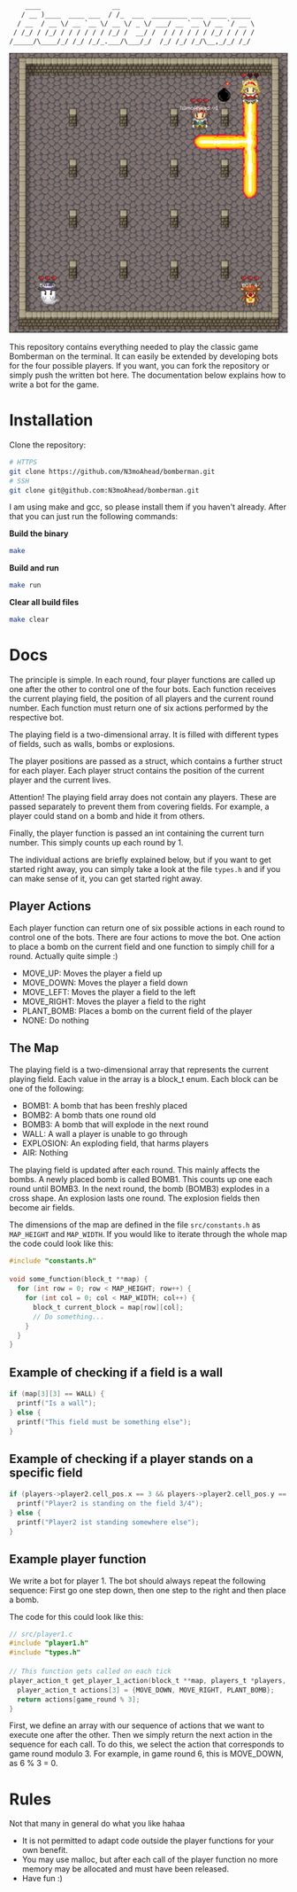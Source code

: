 ```
    ____                  __
   / __ )____  ____ ___  / /_  ___  _________ ___  ____ _____
  / __  / __ \/ __ `__ \/ __ \/ _ \/ ___/ __ `__ \/ __ `/ __ \
 / /_/ / /_/ / / / / / / /_/ /  __/ /  / / / / / / /_/ / / / /
/_____/\____/_/ /_/ /_/_.___/\___/_/  /_/ /_/ /_/\__,_/_/ /_/
```

![alt text](assets/game_example_image.png)


This repository contains everything needed to play the classic game Bomberman on the terminal. It can easily be extended by developing bots for the four possible players. If you want, you can fork the repository or simply push the written bot here. The documentation below explains how to write a bot for the game.

# Installation

Clone the repository:

```bash
# HTTPS
git clone https://github.com/N3moAhead/bomberman.git
# SSH
git clone git@github.com:N3moAhead/bomberman.git
```

I am using make and gcc, so please install them if you haven't already.
After that you can just run the following commands:

**Build the binary**

```bash
make
```

**Build and run**

```bash
make run
```

**Clear all build files**

```bash
make clear
```

# Docs

The principle is simple. In each round, four player functions are called up one after the other to control one of the four bots. Each function receives the current playing field, the position of all players and the current round number. Each function must return one of six actions performed by the respective bot.

The playing field is a two-dimensional array. It is filled with different types of fields, such as walls, bombs or explosions.

The player positions are passed as a struct, which contains a further struct for each player. Each player struct contains the position of the current player and the current lives.

Attention! The playing field array does not contain any players. These are passed separately to prevent them from covering fields. For example, a player could stand on a bomb and hide it from others.

Finally, the player function is passed an int containing the current turn number. This simply counts up each round by 1.

The individual actions are briefly explained below, but if you want to get started right away, you can simply take a look at the file `types.h` and if you can make sense of it, you can get started right away.

## Player Actions

Each player function can return one of six possible actions in each round to control one of the bots. There are four actions to move the bot. One action to place a bomb on the current field and one function to simply chill for a round. Actually quite simple :)

- MOVE_UP: Moves the player a field up
- MOVE_DOWN: Moves the player a field down
- MOVE_LEFT: Moves the player a field to the left
- MOVE_RIGHT: Moves the player a field to the right
- PLANT_BOMB: Places a bomb on the current field of the player
- NONE: Do nothing

## The Map

The playing field is a two-dimensional array that represents the current playing field. Each value in the array is a block_t enum. Each block can be one of the following:

- BOMB1: A bomb that has been freshly placed
- BOMB2: A bomb thats one round old
- BOMB3: A bomb that will explode in the next round
- WALL: A wall a player is unable to go through
- EXPLOSION: An exploding field, that harms players
- AIR: Nothing

The playing field is updated after each round. This mainly affects the bombs. A newly placed bomb is called BOMB1. This counts up one each round until BOMB3. In the next round, the bomb (BOMB3) explodes in a cross shape. An explosion lasts one round. The explosion fields then become air fields.

The dimensions of the map are defined in the file `src/constants.h` as `MAP_HEIGHT` and `MAP_WIDTH`. If you would like to iterate through the whole map the code could look like this:

```c
#include "constants.h"

void some_function(block_t **map) {
  for (int row = 0; row < MAP_HEIGHT; row++) {
    for (int col = 0; col < MAP_WIDTH; col++) {
      block_t current_block = map[row][col];
      // Do something...
    }
  }
}
```

## Example of checking if a field is a wall

```c
if (map[3][3] == WALL) {
  printf("Is a wall");
} else {
  printf("This field must be something else");
}
```

## Example of checking if a player stands on a specific field

```c
if (players->player2.cell_pos.x == 3 && players->player2.cell_pos.y == 4) {
  printf("Player2 is standing on the field 3/4");
} else {
  printf("Player2 ist standing somewhere else");
}
```

## Example player function

We write a bot for player 1. The bot should always repeat the following sequence: First go one step down, then one step to the right and then place a bomb.

The code for this could look like this:

```c
// src/player1.c
#include "player1.h"
#include "types.h"

// This function gets called on each tick
player_action_t get_player_1_action(block_t **map, players_t *players, int game_round) {
  player_action_t actions[3] = {MOVE_DOWN, MOVE_RIGHT, PLANT_BOMB};
  return actions[game_round % 3];
}
```

First, we define an array with our sequence of actions that we want to execute one after the other. Then we simply return the next action in the sequence for each call. To do this, we select the action that corresponds to game round modulo 3. For example, in game round 6, this is MOVE_DOWN, as 6 % 3 = 0.

# Rules

Not that many in general do what you like hahaa

- It is not permitted to adapt code outside the player functions for your own benefit.
- You may use malloc, but after each call of the player function no more memory may be allocated and must have been released.
- Have fun :)
